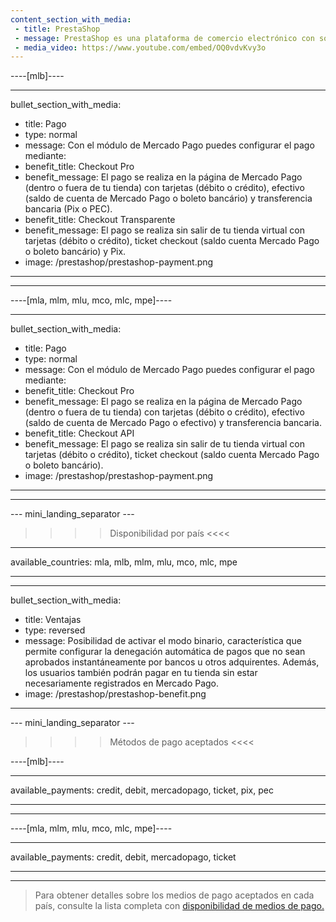 ```yaml
---
content_section_with_media:
 - title: PrestaShop
 - message: PrestaShop es una plataforma de comercio electrónico con software de código abierto que permite a cualquier usuario crear y desarrollar un sitio web comercial. Como socios oficiales de PrestaShop, brindamos mayor seguridad y eficiencia a tu tienda.
 - media_video: https://www.youtube.com/embed/OQ0vdvKvy3o
---
```

 
----[mlb]---- 

---
bullet_section_with_media:
 - title: Pago
 - type: normal
 - message: Con el módulo de Mercado Pago puedes configurar el pago mediante:
 - benefit_title: Checkout Pro
 - benefit_message: El pago se realiza en la página de Mercado Pago (dentro o fuera de tu tienda) con tarjetas (débito o crédito), efectivo (saldo de cuenta de Mercado Pago o boleto bancário) y transferencia bancaria (Pix o PEC).
 - benefit_title: Checkout Transparente
 - benefit_message: El pago se realiza sin salir de tu tienda virtual con tarjetas (débito o crédito), ticket checkout (saldo cuenta Mercado Pago o boleto bancário) y Pix.
 - image: /prestashop/prestashop-payment.png 
---
------------

----[mla, mlm, mlu, mco, mlc, mpe]----

---
bullet_section_with_media:
 - title: Pago
 - type: normal
 - message: Con el módulo de Mercado Pago puedes configurar el pago mediante:
 - benefit_title: Checkout Pro
 - benefit_message: El pago se realiza en la página de Mercado Pago (dentro o fuera de tu tienda) con tarjetas (débito o crédito), efectivo (saldo de cuenta de Mercado Pago o efectivo) y transferencia bancaria.
 - benefit_title: Checkout API
 - benefit_message: El pago se realiza sin salir de tu tienda virtual con tarjetas (débito o crédito), ticket checkout (saldo cuenta Mercado Pago o boleto bancário).
 - image: /prestashop/prestashop-payment.png 
---
------------

--- mini_landing_separator ---
 
>>>> Disponibilidad por país <<<<
---
available_countries: mla, mlb, mlm, mlu, mco, mlc, mpe

---

---
bullet_section_with_media:
 - title: Ventajas
 - type: reversed
 - message: Posibilidad de activar el modo binario, característica que permite configurar la denegación automática de pagos que no sean aprobados instantáneamente por bancos u otros adquirentes. Además, los usuarios también podrán pagar en tu tienda sin estar necesariamente registrados en Mercado Pago.
 - image: /prestashop/prestashop-benefit.png
---
 
--- mini_landing_separator ---
 
>>>> Métodos de pago aceptados <<<<
 
----[mlb]----

---
available_payments: credit, debit, mercadopago, ticket, pix, pec

---
------------
 
----[mla, mlm, mlu, mco, mlc, mpe]----

---
available_payments: credit, debit, mercadopago, ticket

---
------------
> Para obtener detalles sobre los medios de pago aceptados en cada país, consulte la lista completa con [disponibilidad de medios de pago.](/developers/es/docs/sales-processing/payment-methods)